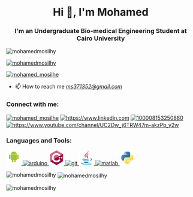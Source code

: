 <h1 align="center">Hi 👋, I'm Mohamed</h1>
<h3 align="center">I'm an Undergraduate Bio-medical Engineering Student at Cairo University</h3>

<p align="left"> <img src="https://komarev.com/ghpvc/?username=mohamedmosilhy&label=Profile%20views&color=0e75b6&style=flat" alt="mohamedmosilhy" /> </p>

<p align="left"> <a href="https://github.com/ryo-ma/github-profile-trophy"><img src="https://github-profile-trophy.vercel.app/?username=mohamedmosilhy" alt="mohamedmosilhy" /></a> </p>

<p align="left"> <a href="https://twitter.com/mohamed_mosilhe" target="blank"><img src="https://img.shields.io/twitter/follow/mohamed_mosilhe?logo=twitter&style=for-the-badge" alt="mohamed_mosilhe" /></a> </p>

- 📫 How to reach me *ms371352@gmail.com*

<h3 align="left">Connect with me:</h3>
<p align="left">
<a href="https://twitter.com/mohamed_mosilhe" target="blank"><img align="center" src="https://raw.githubusercontent.com/rahuldkjain/github-profile-readme-generator/master/src/images/icons/Social/twitter.svg" alt="mohamed_mosilhe" height="30" width="40" /></a>
<a href="https://linkedin.com/in/https://www.linkedin.com" target="blank"><img align="center" src="https://raw.githubusercontent.com/rahuldkjain/github-profile-readme-generator/master/src/images/icons/Social/linked-in-alt.svg" alt="https://www.linkedin.com" height="30" width="40" /></a>
<a href="https://fb.com/100008153250880" target="blank"><img align="center" src="https://raw.githubusercontent.com/rahuldkjain/github-profile-readme-generator/master/src/images/icons/Social/facebook.svg" alt="100008153250880" height="30" width="40" /></a>
<a href="https://www.youtube.com/c/https://www.youtube.com/channel/uc2dw_j6trw47m-akzpb_y2w" target="blank"><img align="center" src="https://raw.githubusercontent.com/rahuldkjain/github-profile-readme-generator/master/src/images/icons/Social/youtube.svg" alt="https://www.youtube.com/channel/UC2Dw_j6TRW47m-akzPb_y2w" height="30" width="40" /></a>
</p>

<h3 align="left">Languages and Tools:</h3>
<p align="left"> <a href="https://developer.android.com" target="_blank" rel="noreferrer"> <img src="https://raw.githubusercontent.com/devicons/devicon/master/icons/android/android-original-wordmark.svg" alt="android" width="40" height="40"/> </a> <a href="https://www.arduino.cc/" target="_blank" rel="noreferrer"> <img src="https://cdn.worldvectorlogo.com/logos/arduino-1.svg" alt="arduino" width="40" height="40"/> </a> <a href="https://www.w3schools.com/cpp/" target="_blank" rel="noreferrer"> <img src="https://raw.githubusercontent.com/devicons/devicon/master/icons/cplusplus/cplusplus-original.svg" alt="cplusplus" width="40" height="40"/> </a> <a href="https://git-scm.com/" target="_blank" rel="noreferrer"> <img src="https://www.vectorlogo.zone/logos/git-scm/git-scm-icon.svg" alt="git" width="40" height="40"/> </a> <a href="https://www.java.com" target="_blank" rel="noreferrer"> <img src="https://raw.githubusercontent.com/devicons/devicon/master/icons/java/java-original.svg" alt="java" width="40" height="40"/> </a> <a href="https://www.mathworks.com/" target="_blank" rel="noreferrer"> <img src="https://upload.wikimedia.org/wikipedia/commons/2/21/Matlab_Logo.png" alt="matlab" width="40" height="40"/> </a> <a href="https://www.python.org" target="_blank" rel="noreferrer"> <img src="https://raw.githubusercontent.com/devicons/devicon/master/icons/python/python-original.svg" alt="python" width="40" height="40"/> </a> </p>

<p><img align="left" src="https://github-readme-stats.vercel.app/api/top-langs?username=mohamedmosilhy&show_icons=true&locale=en&layout=compact" alt="mohamedmosilhy" /></p>

<p>&nbsp;<img align="center" src="https://github-readme-stats.vercel.app/api?username=mohamedmosilhy&show_icons=true&locale=en" alt="mohamedmosilhy" /></p>

<p><img align="center" src="https://github-readme-streak-stats.herokuapp.com/?user=mohamedmosilhy&" alt="mohamedmosilhy" /></p>
